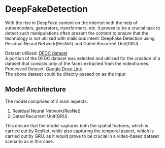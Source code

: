 # DeepFakeDetection
With the rise in DeepFake content on the internet with the help of autoencoders, generators, transformers, etc. it proves to be a crucial task to detect such manipulations often present the content to ensure that the technology is not utilised with malicious intent.
DeepFake Detection using Residual Neural Network(ResNet) and Gated Recurrent Unit(GRU).

Dataset utilised: [DFDC dataset](https://www.kaggle.com/competitions/deepfake-detection-challenge) <br/>
A portion of the DFDC dataset was selected and utilised for the creation of a dataset that consists only of the faces extracted from the videoframes. <br/>
Processed Dataset: [Google Drive Link](https://drive.google.com/drive/folders/1gDD9b9mBlsXJjlR6PPZ_6e9po1m0P0Tp?usp=sharing) <br/>
The above dataset could be directly passed on as the input

## Model Architecture
The model comprises of 2 main aspects:
1. Residual Neural Network(ResNet)
2. Gated Recurrent Unit(GRU) <br/>

This ensure that the model captures both the spatial features, which is carried out by ResNet, while also capturing the temporal aspect, which is carried out by GRU, as it would prove to be crucial in a video-based dataset scenario as in this case.
